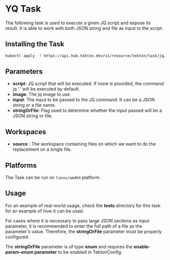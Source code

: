 # YQ Task

The following task is used to execute a given JQ script and expose its result. It is able to work with both JSON string and file as input to the script.

## Installing the Task

```bash
kubectl apply -f https://api.hub.tekton.dev/v1/resource/tekton/task/jq/0.1/raw
```

## Parameters

- **script**: JQ script that will be executed. If none is provided, the command jq '.' will be executed by default.
- **image**: The jq image to use.
- **input**: The input to be passed to the JQ command. It can be a JSON string or a file name.
- **stringOrFile**: Flag used to determine whether the input passed will be a JSON string or file.

## Workspaces

- **source** : The workspace containing files on which we want to do the replacement on a single file.

## Platforms

The Task can be run on `linux/amd64` platform.

## Usage

For an example of real-world usage, check the **tests** directory for this task for an example of how it can be used.

For cases where it is necessary to pass large JSON sections as input parameter, it is recommended to enter the full path of a file as the parameter's value. Therefore, the **stringOrFile** parameter must be properly configured.

The **stringOrFile** parameter is of type **enum** and requires the **enable-param-enum parameter** to be enabled in TektonConfig.